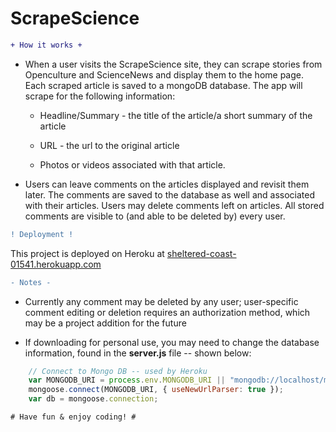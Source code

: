 # ScrapeScience

```diff
+ How it works +
```

  - When a user visits the ScrapeScience site, they can scrape stories from Openculture and ScienceNews and display them to the home page. Each scraped article is saved to a mongoDB database. 
  The app will scrape for the following information:

     * Headline/Summary - the title of the article/a short summary of the article

     * URL - the url to the original article

     * Photos or videos associated with that article.

  - Users can leave comments on the articles displayed and revisit them later. The comments are saved to the database as well and associated with their articles. Users may delete comments left on articles. All stored comments are visible to (and able to be deleted by) every user.

```diff
! Deployment !
```

This project is deployed on Heroku at [sheltered-coast-01541.herokuapp.com](https://sheltered-coast-01541.herokuapp.com/) 

```diff
- Notes -
```

* Currently any comment may be deleted by any user; user-specific comment editing or deletion requires an authorization method, which may be a project addition for the future

* If downloading for personal use, you may need to change the database information, found in the **server.js** file -- shown below:

```js
    // Connect to Mongo DB -- used by Heroku
    var MONGODB_URI = process.env.MONGODB_URI || "mongodb://localhost/mongoHeadlines";
    mongoose.connect(MONGODB_URI, { useNewUrlParser: true });
    var db = mongoose.connection;
```


```diff
# Have fun & enjoy coding! #
```
